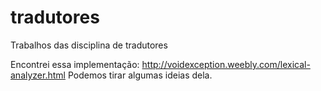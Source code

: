 # tradutores
Trabalhos das disciplina de tradutores

Encontrei essa implementação: http://voidexception.weebly.com/lexical-analyzer.html
Podemos tirar algumas ideias dela.
